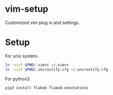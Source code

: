 # vim-setup
Customized vim plug in and settings.

# Setup

For unix system.

```bash
ln -visf $PWD/.vimrc ~/.vimrc
ln -visf $PWD/.uncrustify.cfg ~/.uncrustify.cfg
```

For python3.

```bash
pip3 install flake8 flake8-annotations
```
